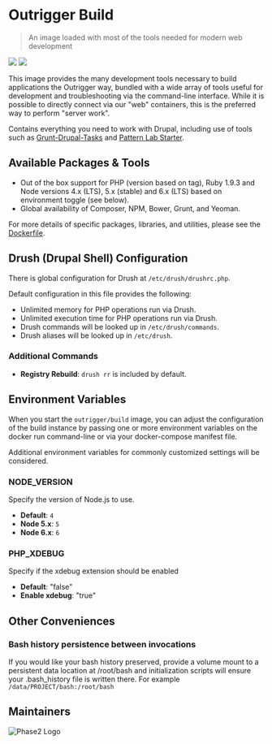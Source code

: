 # Outrigger Build

> An image loaded with most of the tools needed for modern web development

[![](https://images.microbadger.com/badges/version/outrigger/build:php56.svg)](https://microbadger.com/images/outrigger/build:php56 "Get your own version badge on microbadger.com")
[![](https://images.microbadger.com/badges/image/outrigger/build:php56.svg)](https://microbadger.com/images/outrigger/build:php56 "Get your own image badge on microbadger.com")

This image provides the many development tools necessary to build applications
the Outrigger way, bundled with a wide array of tools useful for development and
troubleshooting via the command-line interface. While it is possible to directly
connect via our "web" containers, this is the preferred way to perform "server work".

Contains everything you need to work with Drupal, including use of tools such as
[Grunt-Drupal-Tasks](https://github.com/phase2/grunt-drupal-tasks) and
[Pattern Lab Starter](https://github.com/phase2/pattern-lab-starter/).

## Available Packages & Tools

* Out of the box support for PHP (version based on tag), Ruby 1.9.3 and Node versions
4.x (LTS), 5.x (stable) and 6.x (LTS) based on environment toggle (see below).
* Global availability of Composer, NPM, Bower, Grunt, and Yeoman.

For more details of specific packages, libraries, and utilities, please see the
[Dockerfile](https://github.com/phase2/docker-build/blob/php56/Dockerfile).

## Drush (Drupal Shell) Configuration

There is global configuration for Drush at `/etc/drush/drushrc.php`.

Default configuration in this file provides the following:

* Unlimited memory for PHP operations run via Drush.
* Unlimited execution time for PHP operations run via Drush.
* Drush commands will be looked up in `/etc/drush/commands`.
* Drush aliases will be looked up in `/etc/drush`.

### Additional Commands

* **Registry Rebuild**: `drush rr` is included by default.

## Environment Variables
When you start the `outrigger/build` image, you can adjust the configuration of the
build instance by passing one or more environment variables on the docker run
command-line or via your docker-compose manifest file.

Additional environment variables for commonly customized settings will be considered.

### NODE_VERSION

Specify the version of Node.js to use.

* **Default**: `4`
* **Node 5.x**: `5`
* **Node 6.x**: `6`

### PHP_XDEBUG

Specify if the xdebug extension should be enabled

* **Default**: "false"
* **Enable xdebug**: "true"

## Other Conveniences

### Bash history persistence between invocations

If you would like your bash history preserved, provide a volume mount to a persistent
data location at /root/bash and initialization scripts will ensure your .bash\_history
file is written there. For example `/data/PROJECT/bash:/root/bash`

## Maintainers

![Phase2 Logo](https://www.phase2technology.com/wp-content/uploads/2015/06/logo-retina.png)
